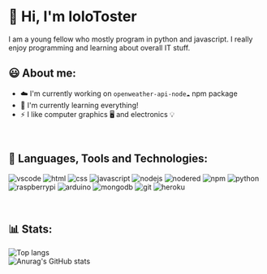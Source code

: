 # 👋 Hi, I'm loloToster

I am a young fellow who mostly program in python and javascript. I really enjoy programming and learning about overall IT stuff.

## 😃 About me:
* ☁️ I'm currently working on `openweather-api-node☁️` npm package
* ‍🌱 I'm currently learning everything!
* ⚡ I like computer graphics 🖥️ and electronics 💡

<br>

## 🧰 Languages, Tools and Technologies:
![vscode](https://img.shields.io/badge/-VSCode-007ACC?style=for-the-badge&logo=visualstudiocode&logoColor=007ACC&labelColor=151515)
![html](https://img.shields.io/badge/-HTML-E34F26?style=for-the-badge&logo=html5&logoColor=E34F26&labelColor=151515)
![css](https://img.shields.io/badge/-CSS-1572B6?style=for-the-badge&logo=css3&logoColor=1572B6&labelColor=151515)
![javascript](https://img.shields.io/badge/-javascript-F7DF1E?style=for-the-badge&logo=javascript&logoColor=F7DF1E&labelColor=151515)
![nodejs](https://img.shields.io/badge/-node.js-339933?style=for-the-badge&logo=node.js&logoColor=339933&labelColor=151515)
![nodered](https://img.shields.io/badge/-node%20RED-8F0000?style=for-the-badge&logo=nodered&logoColor=8F0000&labelColor=151515)
![npm](https://img.shields.io/badge/-npm-CB3837?style=for-the-badge&logo=npm&logoColor=CB3837C&labelColor=151515)
![python](https://img.shields.io/badge/-python-3776AB?style=for-the-badge&logo=python&logoColor=3776AB&labelColor=151515)
![raspberrypi](https://img.shields.io/badge/-raspberry%20pi-A22846?style=for-the-badge&logo=raspberrypi&logoColor=A22846&labelColor=151515)
![arduino](https://img.shields.io/badge/-arduino-00979D?style=for-the-badge&logo=arduino&logoColor=00979D&labelColor=151515)
![mongodb](https://img.shields.io/badge/-mongodb-47A248?style=for-the-badge&logo=mongodb&logoColor=47A248&labelColor=151515)
![git](https://img.shields.io/badge/-git-F05032?style=for-the-badge&logo=git&logoColor=F05032&labelColor=151515)
![heroku](https://img.shields.io/badge/-heroku-430098?style=for-the-badge&logo=heroku&logoColor=430098&labelColor=151515)

<br>

## 📊 Stats:
![Top langs](https://github-readme-stats.vercel.app/api/top-langs/?username=loloToster&theme=dark&layout=compact)\
![Anurag's GitHub stats](https://github-readme-stats.vercel.app/api?username=loloToster&theme=dark&show_icons=true)


